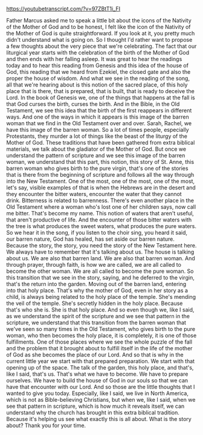https://youtubetranscript.com/?v=97ZBtT1i_FI

 Father Marcus asked me to speak a little bit about the icons of the Nativity of the Mother of God and to be honest, I felt like the icon of the Nativity of the Mother of God is quite straightforward. If you look at it, you pretty much didn't understand what is going on. So I thought I'd rather want to propose a few thoughts about the very piece that we're celebrating. The fact that our liturgical year starts with the celebration of the birth of the Mother of God and then ends with her falling asleep. It was great to hear the readings today and to hear this reading from Genesis and this idea of the house of God, this reading that we heard from Ezekiel, the closed gate and also the proper the house of wisdom. And what we see in the reading of the song, all that we're hearing about is this notion of the sacred place, of this holy place that is there, that is prepared, that is built, that is ready to deceive the Lord. In the book of Genesis we, one of the things that happens at the fall is that God curses the birth, curses the birth. And in the Bible, in the Old Testament, we see this idea that the birth of the first reappears in different ways. And one of the ways in which it appears is this image of the barren woman that we find in the Old Testament over and over. Sarah, Rachel, we have this image of the barren woman. So a lot of times people, especially Protestants, they murder a lot of things like the beast of the liturgy of the Mother of God. These traditions that have been gathered from extra biblical materials, we talk about the gladiator of the Mother of God. But once we understand the pattern of scripture and we see this image of the barren woman, we understand that this part, this notion, this story of St. Anne, this barren woman who gives birth to the pure virgin, that's one of the stories that is there from the beginning of scripture and follows all the way through into the New Testament. One of the most, one of the most, one of the most, let's say, visible examples of that is when the Hebrews are in the desert and they encounter the bitter waters, encounter the water that they cannot drink. Bitterness is related to barrenness. There's even another place in the Old Testament where a woman who's lost one of her children says, now call me bitter. That's become my name. This notion of waters that aren't useful, that aren't productive of life. And the encounter of those bitter waters with the tree is what produces the sweet waters, what produces the pure waters. So we hear it in the song, if you listen to the choir sing, you heard it said, our barren nature, God has healed, has set aside our barren nature. Because the story, the story, you need the story of the New Testament here. We always have to remember that it's talking about us. The house is talking about us. We are also that barren land. We are also that barren woman. And through prayer, through faith, is how we are called, we are all called to become the other woman. We are all called to become the pure woman. So this transition that we see in the story, saying, and he deferred to the virgin, that's the return into the garden. Moving out of the barren land, entering into that holy place. That's why the mother of God, even in her story as a child, is always being related to the holy place of the temple. She's mending the veil of the temple. She's secretly hidden in the holy place. Because that's who she is. She is that holy place. And so even though we, like I said, as we understand the spirit of the scripture and we see that pattern in the scripture, we understand that this transition from the barren woman that we've seen so many times in the Old Testament, who gives birth to the pure woman, who then becomes the holy place, it is completely, it is one of those fulfillments. One of those places where we see the whole puzzle of the fall and the problem that it brought about to fulfill itself in the life of the mother of God as she becomes the place of our Lord. And so that is why in the current little year we start with that prepared preparation. We start with that opening up of the space. The talk of the garden, this holy place, and that's, like I said, that's us. That's what we have to become. We have to prepare ourselves. We have to build the house of God in our souls so that we can have that encounter with our Lord. And so those are the little thoughts that I wanted to give you today. Especially, like I said, we live in North America, which is not as Bible-believing Christians, but when we, like I said, when we see that pattern in scripture, which is how much it reveals itself, we can understand why the church has brought in this extra biblical tradition. Because it's helping us see what exactly this is all about. What is the story about? Thank you for your time.